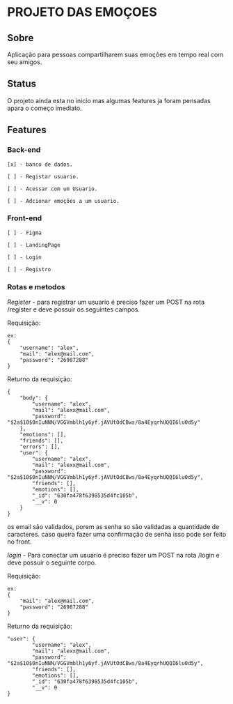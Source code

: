 # PROJETO DAS EMOÇOES #
## Sobre ##
Aplicação para pessoas compartilharem suas emoções em tempo real com seu amigos. 

## Status ##
O projeto ainda esta no inicio mas algumas features ja foram pensadas apara o começo 
imediato. 

## Features ##
### Back-end ###
    [x] - banco de dados.

    [ ] - Registar usuario.

    [ ] - Acessar com um Usuario.

    [ ] - Adcionar emoções a um usuario.


### Front-end ###
    [ ] - Figma

    [ ] - LandingPage

    [ ] - Login

    [ ] - Registro


### Rotas e metodos ###

*Register* - para registrar um usuario é preciso 
fazer um POST na rota /register e deve possuir os seguintes campos.

Requisição:

    ex:
    {
	    "username": "alex",
        "mail": "alex@mail.com",
        "password": "26987288"
    }

Returno da requisição:

    {
	    "body": {
		    "username": "alex",
		    "mail": "alexx@mail.com",
		    "password": "$2a$10$0nIuNNN/VGGVmblh1y6yf.jAVUtOdCBws/8a4EyqrhUQQI6lu0d5y"
	    },
	    "emotions": [],
	    "friends": [],
	    "errors": [],
	    "user": {
		    "username": "alex",
		    "mail": "alexx@mail.com",
		    "password": "$2a$10$0nIuNNN/VGGVmblh1y6yf.jAVUtOdCBws/8a4EyqrhUQQI6lu0d5y",
		    "friends": [],
		    "emotions": [],
		    "_id": "630fa478f6398535d4fc105b",
		    "__v": 0
	    }
    }

os email são validados, porem as senha so são validadas a quantidade
de caracteres. 
caso queira fazer uma confirmação de senha isso pode ser feito no front.

*login* - Para conectar um usuario é preciso fazer um POST na rota 
/login e deve possuir o seguinte corpo. 

Requisição:

    ex:
    {
        "mail": "alex@mail.com",
        "password": "26987288"
    }

Returno da requisição:

    "user": {
		    "username": "alex",
		    "mail": "alexx@mail.com",
		    "password": "$2a$10$0nIuNNN/VGGVmblh1y6yf.jAVUtOdCBws/8a4EyqrhUQQI6lu0d5y",
		    "friends": [],
		    "emotions": [],
		    "_id": "630fa478f6398535d4fc105b",
		    "__v": 0
	}

